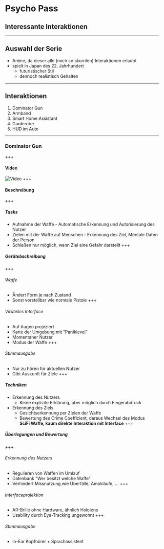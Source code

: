 # Psycho Pass
## Interessante Interaktionen
---
## Auswahl der Serie
- Anime, da dieser alle (noch so skurrilen) Interaktionen erlaubt
- spielt in Japan des 22. Jahrhundert
    - futuristischer Stil
    - dennoch realistisch Gehalten
---
## Interaktionen
1. Dominator Gun
2. Armband
3. Smart Home Assistant
4. Garderobe
5. HUD im Auto
---
### Dominator Gun
+++
#### Video
![Video](https://www.youtube.com/embed/E-hGtr92TSA?start=474&end=494&iv_load_policy=3)
+++
#### Beschreibung
+++
##### Tasks
- Aufnahme der Waffe - Automatische Erkennung und Autorisierung des Nutzer
- Zielen mit der Waffe auf Menschen - Erkennung des Ziel, Mentale Daten der Person
- Schießen nur möglich, wenn Ziel eine Gefahr darstellt
+++
##### Gerätebschreibung
+++
###### Waffe
- Ändert Form je nach Zustand
- Sonst vorstellbar wie normale Pistole
+++
###### Virutelles Interface
- Auf Augen projeziert
- Karte der Umgebung mit "Paniklevel"
- Momentaner Nutzer
- Modus der Waffe
+++
###### Stimmausgabe
- Nur zu hören für aktuellen Nutzer
- Gibt Auskunft für Ziele
+++
##### Techniken
- Erkennung des Nutzers
    - Keine explizite Erklärung, aber möglich durch Fingerabdruck
- Erkennung des Ziels
    - Gesichtserkennung per Zielen der Waffe
    - Bewertung des Crime Coefficient, daraus Wechsel des Modus  
**SciFi Waffe, kaum direkte Interaktion mit Interface**
+++
##### Überlegungen und Bewertung
+++
###### Erkennung des Nutzers
- Regulieren von Waffen im Umlauf
- Datenbank "Wer besitzt welche Waffe"
- Verhindert Missnutzung wie Überfälle, Amokläufe, ...
+++
###### Interfaceprojektion
- AR-Brille ohne Hardware, ähnlich Hololens
- Usability durch Eye-Tracking ungewohnt
+++
###### Stimmausgabe
- In-Ear Kopfhörer + Sprachassistent